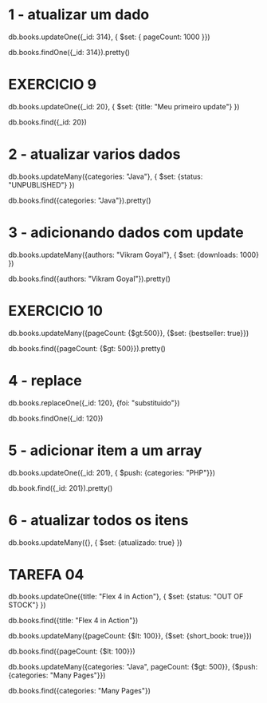 # 1 - atualizar um dado

db.books.updateOne({_id: 314}, { $set: { pageCount: 1000 }})

db.books.findOne({_id: 314}).pretty()

# EXERCICIO 9

db.books.updateOne({_id: 20}, { $set: {title: "Meu primeiro update"} })

db.books.find({_id: 20})

# 2 - atualizar varios dados

db.books.updateMany({categories: "Java"}, { $set: {status: "UNPUBLISHED"} })

db.books.find({categories: "Java"}).pretty()

# 3 - adicionando dados com update

db.books.updateMany({authors: "Vikram Goyal"}, { $set: {downloads: 1000} })

db.books.find({authors: "Vikram Goyal"}).pretty()

# EXERCICIO 10

db.books.updateMany({pageCount: {$gt:500}}, {$set: {bestseller: true}})

db.books.find({pageCount: {$gt: 500}}).pretty()

# 4 - replace

db.books.replaceOne({_id: 120}, {foi: "substituido"})

db.books.findOne({_id: 120})

# 5 - adicionar item a um array

db.books.updateOne({_id: 201}, { $push: {categories: "PHP"}})

db.book.find({_id: 201}).pretty()

# 6 - atualizar todos os itens

db.books.updateMany({}, { $set: {atualizado: true} })

# TAREFA 04

db.books.updateOne({title: "Flex 4 in Action"}, { $set: {status: "OUT OF STOCK"} })

db.books.find({title: "Flex 4 in Action"})

db.books.updateMany({pageCount: {$lt: 100}}, {$set: {short_book: true}})

db.books.find({pageCount: {$lt: 100}})

db.books.updateMany({categories: "Java", pageCount: {$gt: 500}}, {$push: {categories: "Many Pages"}})

db.books.find({categories: "Many Pages"})